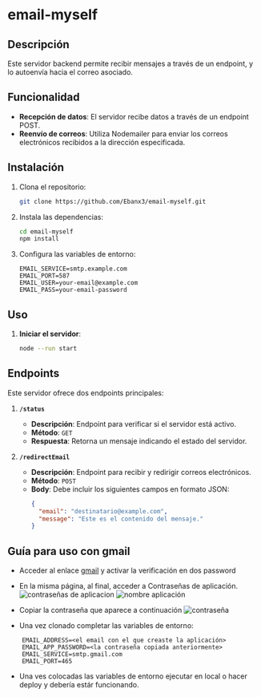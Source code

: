# email-myself

## Descripción
Este servidor backend permite recibir mensajes a través de un endpoint, y lo autoenvía hacia el correo asociado.

## Funcionalidad
- **Recepción de datos**: El servidor recibe datos a través de un endpoint POST.
- **Reenvío de correos**: Utiliza Nodemailer para enviar los correos electrónicos recibidos a la dirección especificada.

## Instalación
1. Clona el repositorio:
    ```sh
    git clone https://github.com/Ebanx3/email-myself.git
    ```
2. Instala las dependencias:
    ```sh
    cd email-myself
    npm install
    ```
3. Configura las variables de entorno:
    ```env
    EMAIL_SERVICE=smtp.example.com
    EMAIL_PORT=587
    EMAIL_USER=your-email@example.com
    EMAIL_PASS=your-email-password
    ```

## Uso
1. **Iniciar el servidor**:
    ```sh
    node --run start
    ```

## Endpoints
Este servidor ofrece dos endpoints principales:

1. **`/status`**
   - **Descripción**: Endpoint para verificar si el servidor está activo.
   - **Método**: `GET`
   - **Respuesta**: Retorna un mensaje indicando el estado del servidor.

2. **`/redirectEmail`**
   - **Descripción**: Endpoint para recibir y redirigir correos electrónicos.
   - **Método**: `POST`
   - **Body**: Debe incluir los siguientes campos en formato JSON:
     ```json
     {
       "email": "destinatario@example.com",
       "message": "Este es el contenido del mensaje."
     }
     ```

## Guía para uso con gmail
* Acceder al enlace [gmail](https://myaccount.google.com/signinoptions/twosv) y activar la verificación en dos password
* En la misma página, al final, acceder a Contraseñas de aplicación.
![contraseñas de aplicacion](https://res.cloudinary.com/dupcvyc8l/image/upload/v1732673654/email-myself/imagen_2024-11-26_231411361_ysozm3.png)
![nombre aplicación](https://res.cloudinary.com/dupcvyc8l/image/upload/v1732673771/email-myself/imagen_2024-11-26_231609781_gtilqf.png)
* Copiar la contraseña que aparece a continuación
![contraseña](https://res.cloudinary.com/dupcvyc8l/image/upload/v1732673859/email-myself/imagen_2024-11-26_231737151_ap8e3e.png)

* Una vez clonado completar las variables de entorno:
```env
    EMAIL_ADDRESS=<el email con el que creaste la aplicación>
    EMAIL_APP_PASSWORD=<la contraseña copiada anteriormente>
    EMAIL_SERVICE=smtp.gmail.com
    EMAIL_PORT=465
```

* Una ves colocadas las variables de entorno ejecutar en local o hacer deploy y debería estár funcionando.